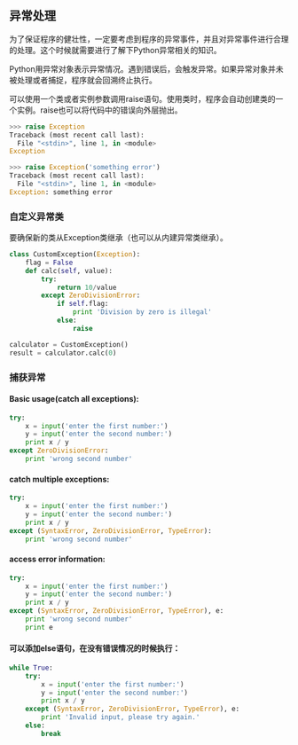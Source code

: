 ## 异常处理

为了保证程序的健壮性，一定要考虑到程序的异常事件，并且对异常事件进行合理的处理。这个时候就需要进行了解下Python异常相关的知识。

>
Python用异常对象表示异常情况。遇到错误后，会触发异常。如果异常对象并未被处理或者捕捉，程序就会回溯终止执行。


可以使用一个类或者实例参数调用raise语句。使用类时，程序会自动创建类的一个实例。raise也可以将代码中的错误向外层抛出。
``` python 
>>> raise Exception
Traceback (most recent call last):
  File "<stdin>", line 1, in <module>
Exception
```

``` python
>>> raise Exception('something error')
Traceback (most recent call last):
  File "<stdin>", line 1, in <module>
Exception: something error
```

### 自定义异常类
要确保新的类从Exception类继承（也可以从内建异常类继承）。

``` python
class CustomException(Exception):
    flag = False
    def calc(self, value):
        try:
            return 10/value
        except ZeroDivisionError:
            if self.flag:
                print 'Division by zero is illegal'
            else:
                raise

calculator = CustomException()
result = calculator.calc(0)
```

### 捕获异常
#### Basic usage(catch all exceptions):
``` python
try:
    x = input('enter the first number:')
    y = input('enter the second number:')
    print x / y
except ZeroDivisionError:
    print 'wrong second number'
```

#### catch multiple exceptions:
``` python
try:
    x = input('enter the first number:')
    y = input('enter the second number:')
    print x / y
except (SyntaxError, ZeroDivisionError, TypeError):
    print 'wrong second number'
```

#### access error information:
``` python
try:
    x = input('enter the first number:')
    y = input('enter the second number:')
    print x / y
except (SyntaxError, ZeroDivisionError, TypeError), e:
    print 'wrong second number'
    print e
```

#### 可以添加else语句，在没有错误情况的时候执行：
``` python
while True:
    try:
        x = input('enter the first number:')
        y = input('enter the second number:')
        print x / y
    except (SyntaxError, ZeroDivisionError, TypeError), e:
        print 'Invalid input, please try again.'
    else:
        break
```